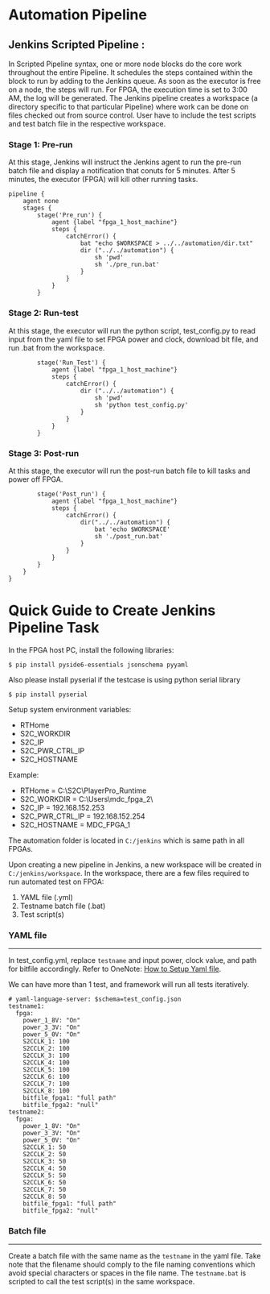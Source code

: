 # Automation Pipeline

## Jenkins Scripted Pipeline :

In Scripted Pipeline syntax, one or more node blocks do the core work throughout the entire Pipeline. It schedules the steps contained within the block to run by adding to the Jenkins queue. As soon as the executor is free on a node, the steps will run. For FPGA, the execution time is set to 3:00 AM, the log will be generated. The Jenkins pipeline creates a workspace (a directory specific to that particular Pipeline) where work can be done on files checked out from source control. User have to include the test scripts and test batch file in the respective workspace.

### Stage 1: Pre-run
At this stage, Jenkins will instruct the Jenkins agent to run the pre-run batch file and display a notification that conuts for 5 minutes. After 5 minutes, the executor (FPGA) will kill other running tasks.

```
pipeline {
    agent none
    stages {
        stage('Pre_run') {
            agent {label "fpga_1_host_machine"}
            steps {
                catchError() {
                    bat "echo $WORKSPACE > ../../automation/dir.txt"
                    dir ("../../automation") {
                        sh 'pwd'
                        sh './pre_run.bat'
                    }
                }
            }
        }
```
### Stage 2: Run-test
At this stage, the executor will run the python script, test_config.py to read input from the yaml file to set FPGA power and clock, download bit file, and run <testname>.bat from the workspace.
```
        stage('Run_Test') {
            agent {label "fpga_1_host_machine"}
            steps {
                catchError() {
                    dir ("../../automation") {
                        sh 'pwd'
                        sh 'python test_config.py'
                    }
                }
            }
        }
```

### Stage 3: Post-run
At this stage, the executor will run the post-run batch file to kill tasks and power off FPGA.
```
        stage('Post_run') {
            agent {label "fpga_1_host_machine"}
            steps {
                catchError() {
                    dir("../../automation") {
                        bat 'echo $WORKSPACE'
                        sh './post_run.bat'
                    }
                }
            }
        }
    }
}
```

# Quick Guide to Create Jenkins Pipeline Task
In the FPGA host PC, install the following libraries:
```
$ pip install pyside6-essentials jsonschema pyyaml
```
Also please install pyserial if the testcase is using python serial library
```
$ pip install pyserial
```

Setup system environment variables:
* RTHome
* S2C_WORKDIR
* S2C_IP
* S2C_PWR_CTRL_IP
* S2C_HOSTNAME

Example:
* RTHome = C:\S2C\PlayerPro_Runtime
* S2C_WORKDIR = C:\Users\mdc_fpga_2\
* S2C_IP = 192.168.152.253
* S2C_PWR_CTRL_IP = 192.168.152.254
* S2C_HOSTNAME = MDC_FPGA_1

The automation folder is located in `C:/jenkins` which is same path in all FPGAs.

Upon creating a new pipeline in Jenkins, a new workspace will be created in `C:/jenkins/workspace`. In the workspace, there are a few files required to run automated test on FPGA:
1. YAML file (.yml)
2. Testname batch file (.bat)
3. Test script(s)

### YAML file
---
In  test_config.yml, replace `testname` and input power, clock value, and path for bitfile accordingly.
Refer to OneNote:
[How to Setup Yaml file](https://mystarfivetech.sharepoint.com/sites/StarFiveMalaysiaSoftware/_layouts/OneNote.aspx?id=%2Fsites%2FStarFiveMalaysiaSoftware%2FShared%20Documents%2FGeneral%2FIntegration%2FBenchmark&wd=target%28Automated%20Test.one%7CE261CDED-0318-47FD-9ED3-37EA2D00C81C%2FHow%20to%20setup%7C20BBFC20-B1DF-4A7A-AC82-D519826C3E6C%2F%29).

We can have more than 1 test, and framework will run all tests iteratively.
```
# yaml-language-server: $schema=test_config.json
testname1:
  fpga:
    power_1_8V: "On"
    power_3_3V: "On"
    power_5_0V: "On"
    S2CCLK_1: 100
    S2CCLK_2: 100
    S2CCLK_3: 100
    S2CCLK_4: 100
    S2CCLK_5: 100
    S2CCLK_6: 100
    S2CCLK_7: 100
    S2CCLK_8: 100
    bitfile_fpga1: "full path"
    bitfile_fpga2: "null"
testname2:
  fpga:
    power_1_8V: "On"
    power_3_3V: "On"
    power_5_0V: "On"
    S2CCLK_1: 50
    S2CCLK_2: 50
    S2CCLK_3: 50
    S2CCLK_4: 50
    S2CCLK_5: 50
    S2CCLK_6: 50
    S2CCLK_7: 50
    S2CCLK_8: 50
    bitfile_fpga1: "full path"
    bitfile_fpga2: "null"
```

### Batch file
---
Create a batch file with the same name as the `testname` in the yaml file. Take note that the filename should comply to the file naming conventions which avoid special characters or spaces in the file name. The `testname.bat` is scripted to call the test script(s) in the same workspace.




